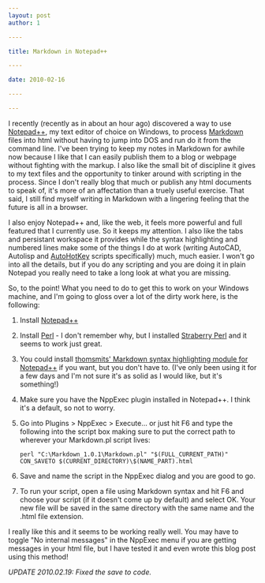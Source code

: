 ```yaml
---
layout: post
author: 1

----

title: Markdown in Notepad++

----

date: 2010-02-16

----

--- 
```


I recently (recently as in about an hour ago) discovered a way to use [Notepad++][], my text editor of choice on Windows, to process [Markdown][] files into html without having to jump into DOS and run do it from the command line. I've been trying to keep my notes in Markdown for awhile now because I like that I can easily publish them to a blog or webpage without fighting with the markup. I also like the small bit of discipline it gives to my text files and the opportunity to tinker around with scripting in the process. Since I don't really blog that much or publish any html documents to speak of, it's more of an affectation than a truely useful exercise. That said, I still find myself writing in Markdown with a lingering feeling that the future is all in a browser.

I also enjoy Notepad++ and, like the web, it feels more powerful and full featured that I currently use. So it keeps my attention. I also like the tabs and persistant workspace it provides while the syntax highlighting and numbered lines make some of the things I do at work (writing AutoCAD, Autolisp and [AutoHotKey][] scripts specifically) much, much easier. I won't go into all the details, but if you do any scripting and you are doing it in plain Notepad you really need to take a long look at what you are missing.

So, to the point! What you need to do to get this to work on your Windows machine, and I'm going to gloss over a lot of the dirty work here, is the following:

1.  Install [Notepad++][]
2.  Install [Perl][] - I don't remember why, but I installed [Straberry Perl][] and it seems to work just great.
3.  You could install [thomsmits' Markdown syntax highlighting module for Notepad++][] if you want, but you don't have to. (I've only been using it for a few days and I'm not sure it's as solid as I would like, but it's something!)
4.  Make sure you have the NppExec plugin installed in Notepad++. I think it's a default, so not to worry.
5.  Go into Plugins \> NppExec \> Execute... or just hit F6 and type the following into the script box making sure to put the correct path to wherever your Markdown.pl script lives:

        perl "C:\Markdown_1.0.1\Markdown.pl" "$(FULL_CURRENT_PATH)"
        CON_SAVETO $(CURRENT_DIRECTORY)\$(NAME_PART).html

6.  Save and name the script in the NppExec dialog and you are good to go.
7.  To run your script, open a file using Markdown syntax and hit F6 and choose your script (if it doesn't come up by default) and select OK. Your new file will be saved in the same directory with the same name and the .html file extension.

I really like this and it seems to be working really well. You may have to toggle "No internal messages" in the NppExec menu if you are getting messages in your html file, but I have tested it and even wrote this blog post using this method!

*UPDATE 2010.02.19: Fixed the save to code.*

  [Notepad++]: http://notepad-plus.sourceforge.net/uk/site.htm
  [Markdown]: http://daringfireball.net/projects/markdown/
  [AutoHotKey]: http://www.autohotkey.com/
  [Perl]: http://www.perl.org/
  [Straberry Perl]: http://strawberryperl.com/
  [thomsmits' Markdown syntax highlighting module for Notepad++]: http://github.com/thomsmits/markdown_npp
